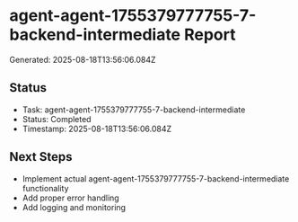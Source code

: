 # agent-agent-1755379777755-7-backend-intermediate Report

Generated: 2025-08-18T13:56:06.084Z

## Status
- Task: agent-agent-1755379777755-7-backend-intermediate
- Status: Completed
- Timestamp: 2025-08-18T13:56:06.084Z

## Next Steps
- Implement actual agent-agent-1755379777755-7-backend-intermediate functionality
- Add proper error handling
- Add logging and monitoring
